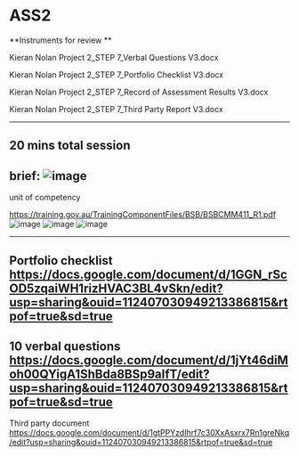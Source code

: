 # ASS2
**Instruments for review **

Kieran Nolan Project 2_STEP 7_Verbal Questions V3.docx

Kieran Nolan Project 2_STEP 7_Portfolio Checklist V3.docx

Kieran Nolan Project 2_STEP 7_Record of Assessment Results V3.docx

Kieran Nolan Project 2_STEP 7_Third Party Report V3.docx

------------------------------------------------------------------------------------------------------------------------------------------
20 mins total session
------------------------------------------------------------------------------------------------------------------------------------------

brief:
![image](https://user-images.githubusercontent.com/112054257/228783973-8bbf2ff5-9675-48f4-a944-315666bbe9ee.png)
------------------------------------------------------------------------------------------------------------------------------------------
unit of competency 

https://training.gov.au/TrainingComponentFiles/BSB/BSBCMM411_R1.pdf
![image](https://user-images.githubusercontent.com/112054257/228784153-c4209d7c-0d06-4710-b9ff-92af0a9918d6.png)
![image](https://user-images.githubusercontent.com/112054257/228784221-4aa74734-4c1e-4dab-84c1-c836989389db.png)
![image](https://user-images.githubusercontent.com/112054257/228784400-5e57edfc-d253-4221-8eaf-50173f007a19.png)


------------------------------------------------------------------------------------------------------------------------------------------
Portfolio checklist
https://docs.google.com/document/d/1GGN_rScOD5zqaiWH1rizHVAC3BL4vSkn/edit?usp=sharing&ouid=112407030949213386815&rtpof=true&sd=true
------------------------------------------------------------------------------------------------------------------------------------------
10  verbal questions
https://docs.google.com/document/d/1jYt46diMoh00QYigA1ShBda8BSp9aIfT/edit?usp=sharing&ouid=112407030949213386815&rtpof=true&sd=true
------------------------------------------------------------------------------------------------------------------------------------------
Third party document 
https://docs.google.com/document/d/1gtPPYzdIhrf7c30XxAsxrx7Rn1greNkq/edit?usp=sharing&ouid=112407030949213386815&rtpof=true&sd=true
